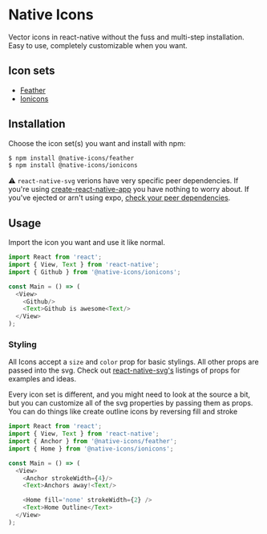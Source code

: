 # Native Icons

Vector icons in react-native without the fuss and multi-step installation. Easy to use, completely customizable when you want.

## Icon sets
* [Feather](https://github.com/feathericons/feather)
* [Ionicons](https://github.com/ionic-team/ionicons)

## Installation
Choose the icon set(s) you want and install with npm:
```sh
$ npm install @native-icons/feather
$ npm install @native-icons/ionicons
```

⚠️ `react-native-svg` verions have very specific peer dependencies. If you're using [create-react-native-app](https://github.com/react-community/create-react-native-app) you have nothing to worry about. If you've ejected or arn't using expo, [check your peer dependencies](https://github.com/react-native-community/react-native-svg#notice).

## Usage
Import the icon you want and use it like normal.

```js
import React from 'react';
import { View, Text } from 'react-native';
import { Github } from '@native-icons/ionicons';

const Main = () => (
  <View>
    <Github/>
    <Text>Github is awesome<Text/>
  </View>
);
```

### Styling
All Icons accept a `size` and `color` prop for basic stylings. All other props are passed into the svg. Check out [react-native-svg's](https://github.com/react-native-community/react-native-svg#common-props) listings of props for examples and ideas.

Every icon set is different, and you might need to look at the source a bit, but you can customize all of the svg properties by passing them as props. You can do things like create outline icons by reversing fill and stroke

```js
import React from 'react';
import { View, Text } from 'react-native';
import { Anchor } from '@native-icons/feather';
import { Home } from '@native-icons/ionicons';

const Main = () => (
  <View>
    <Anchor strokeWidth={4}/>
    <Text>Anchors away!<Text/>

    <Home fill='none' strokeWidth={2} />
    <Text>Home Outline</Text>
  </View>
);
```
